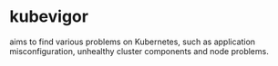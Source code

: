 # kubevigor
 aims to find various problems on Kubernetes, such as application misconfiguration, unhealthy cluster components and node problems. 
